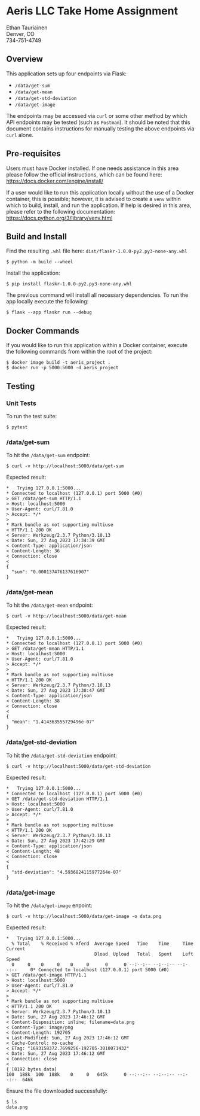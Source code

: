 # Aeris LLC Take Home Assignment
Ethan Tauriainen<br>
Denver, CO<br>
734-751-4749

## Overview
This application sets up four endpoints via Flask:
- `/data/get-sum`
- `/data/get-mean`
- `/data/get-std-deviation`
- `/data/get-image`

The endpoints may be accessed via `curl` or some other method by which API endpoints may be tested (such as `Postman`). It should be noted that this document contains instructions for manually testing the above endpoints via `curl` alone.

## Pre-requisites
Users must have Docker installed. If one needs assistance in this area please follow the official instructions, which can be found here: https://docs.docker.com/engine/install/

If a user would like to run this application locally without the use of a Docker container, this is possible; however, it is advised to create a `venv` within which to build, install, and run the application. If help is desired in this area, please refer to the following documentation: https://docs.python.org/3/library/venv.html

## Build and Install
Find the resulting `.whl` file here: `dist/flaskr-1.0.0-py2.py3-none-any.whl`
```
$ python -m build --wheel
```

Install the application:
```
$ pip install flaskr-1.0.0-py2.py3-none-any.whl
```

The previous command will install all necessary dependencies. To run the app locally execute the following:
```
$ flask --app flaskr run --debug
```

## Docker Commands
If you would like to run this application within a Docker container, execute the following commands from within the root of the project:
```
$ docker image build -t aeris_project .
$ docker run -p 5000:5000 -d aeris_project
```

## Testing
### Unit Tests
To run the test suite:
```
$ pytest
```

### /data/get-sum
To hit the `/data/get-sum` endpoint:
```
$ curl -v http://localhost:5000/data/get-sum
```
Expected result:
```
*   Trying 127.0.0.1:5000...                                                                                                                                                                
* Connected to localhost (127.0.0.1) port 5000 (#0)                                                                                                                                         
> GET /data/get-sum HTTP/1.1
> Host: localhost:5000
> User-Agent: curl/7.81.0
> Accept: */*
> 
* Mark bundle as not supporting multiuse
< HTTP/1.1 200 OK
< Server: Werkzeug/2.3.7 Python/3.10.13
< Date: Sun, 27 Aug 2023 17:34:39 GMT
< Content-Type: application/json
< Content-Length: 36
< Connection: close
<
{
  "sum": "0.000137476137616907"
}

```
### /data/get-mean
To hit the `/data/get-mean` endpoint:
```
$ curl -v http://localhost:5000/data/get-mean
```
Expected result:
```
*   Trying 127.0.0.1:5000...
* Connected to localhost (127.0.0.1) port 5000 (#0)
> GET /data/get-mean HTTP/1.1
> Host: localhost:5000
> User-Agent: curl/7.81.0
> Accept: */*
> 
* Mark bundle as not supporting multiuse
< HTTP/1.1 200 OK
< Server: Werkzeug/2.3.7 Python/3.10.13
< Date: Sun, 27 Aug 2023 17:38:47 GMT
< Content-Type: application/json
< Content-Length: 38
< Connection: close
< 
{
  "mean": "1.414363555729496e-07"
}
```

### /data/get-std-deviation
To hit the `/data/get-std-deviation` endpoint:
```
$ curl -v http://localhost:5000/data/get-std-deviation
```
Expected result:
```
*   Trying 127.0.0.1:5000...
* Connected to localhost (127.0.0.1) port 5000 (#0)
> GET /data/get-std-deviation HTTP/1.1
> Host: localhost:5000
> User-Agent: curl/7.81.0
> Accept: */*
> 
* Mark bundle as not supporting multiuse
< HTTP/1.1 200 OK
< Server: Werkzeug/2.3.7 Python/3.10.13
< Date: Sun, 27 Aug 2023 17:42:29 GMT
< Content-Type: application/json
< Content-Length: 48
< Connection: close
< 
{
  "std-deviation": "4.5936824115977264e-07"
}
```

### /data/get-image
To hit the `/data/get-image` enpoint:
```
$ curl -v http://localhost:5000/data/get-image -o data.png
```
Expected result:
```
*   Trying 127.0.0.1:5000...
  % Total    % Received % Xferd  Average Speed   Time    Time     Time  Current
                                 Dload  Upload   Total   Spent    Left  Speed
  0     0    0     0    0     0      0      0 --:--:-- --:--:-- --:--:--     0* Connected to localhost (127.0.0.1) port 5000 (#0)
> GET /data/get-image HTTP/1.1
> Host: localhost:5000
> User-Agent: curl/7.81.0
> Accept: */*
> 
* Mark bundle as not supporting multiuse
< HTTP/1.1 200 OK
< Server: Werkzeug/2.3.7 Python/3.10.13
< Date: Sun, 27 Aug 2023 17:46:12 GMT
< Content-Disposition: inline; filename=data.png
< Content-Type: image/png
< Content-Length: 192705
< Last-Modified: Sun, 27 Aug 2023 17:46:12 GMT
< Cache-Control: no-cache
< ETag: "1693158372.7699256-192705-3010071432"
< Date: Sun, 27 Aug 2023 17:46:12 GMT
< Connection: close
< 
{ [8192 bytes data]
100  188k  100  188k    0     0   645k      0 --:--:-- --:--:-- --:--:--  646k
```
Ensure the file downloaded successfully:
```
$ ls
data.png
```
